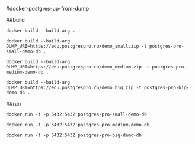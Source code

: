#docker-postgres-up-from-dump

##build

    docker build --build-arg .

    docker build --build-arg DUMP_URI=https://edu.postgrespro.ru/demo_small.zip -t postgres-pro-small-demo-db .

    docker build --build-arg DUMP_URI=https://edu.postgrespro.ru/demo_medium.zip -t postgres-pro-medium-demo-db .

    docker build --build-arg DUMP_URI=https://edu.postgrespro.ru/demo_big.zip -t postgres-pro-big-demo-db .

##run

    docker run -t -p 5432:5432 postgres-pro-small-demo-db

    docker run -t -p 5432:5432 postgres-pro-medium-demo-db

    docker run -t -p 5432:5432 postgres-pro-big-demo-db

